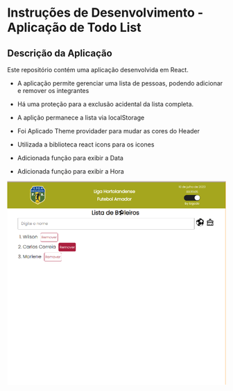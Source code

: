 # Instruções de Desenvolvimento - Aplicação de Todo List

## Descrição da Aplicação

Este repositório contém uma aplicação desenvolvida em React.

- A aplicação permite gerenciar uma lista de pessoas, podendo adicionar e remover os integrantes

- Há uma proteção para a exclusão acidental da lista completa.

- A aplição permanece a lista via localStorage

- Foi Aplicado Theme providader para mudar as cores do Header

- Utilizada a biblioteca react icons para os icones

- Adicionada função para exibir a Data

- Adicionada função para exibir a Hora

![Alt text](boleiros.png)
